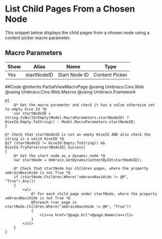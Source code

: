 # List Child Pages From a Chosen Node
This snippet below displays the child pages from a chosen node using a content picker macro parameter.

## Macro Parameters
<table>
<thead>
<tr>
<th>Show</th>
<th>Alias</th>
<th>Name</th>
<th>Type</th>
</tr>
</thead>
<tbody>
<tr>
<td>Yes</td>
<td>startNodeID</td>
<td>Start Node ID</td>
<td>Content Picker</td>
</tr>
</tbody>
</table>

##Code 
    @inherits PartialViewMacroPage
    @using Umbraco.Cms.Web
    @using Umbraco.Cms.Web.Macros
    @using Umbraco.Framework
    
    @{
        @* Get the macro parameter and check it has a value otherwise set to empty hive Id *@
        var startNodeID = String.IsNullOrEmpty(Model.MacroParameters.startNodeID) ? HiveId.Empty.ToString() : Model.MacroParameters.startNodeID;
    }
    
    @* Check that startNodeID is not an empty HiveID AND also check the string is a valid HiveID *@
    @if (startNodeID != HiveId.Empty.ToString() && HiveId.TryParse(startNodeID).Success)
    {
        @* Get the start node as a dynamic node *@
        var startNode = Umbraco.GetDynamicContentById(startNodeID);
        
        @* Check that startNode has children pages, where the property umbracoNaviHide is not True *@    
        if (startNode.Children.Where("umbracoNaviHide != @0", "True").Any())
        {
            <ul>
                @* For each child page under startNode, where the property umbracoNaviHide is not True *@
                @foreach (var page in startNode.Children.Where("umbracoNaviHide != @0", "True"))
                { 
                    <li><a href="@page.Url">@page.Name</a></li>
                }
            </ul>
        }    
    }